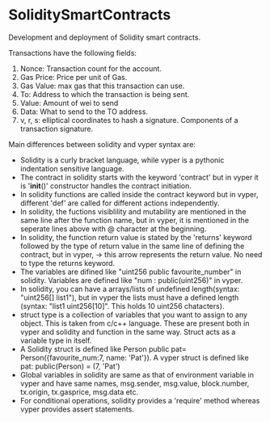 # SoliditySmartContracts
Development and deployment of Solidity smart contracts.

Transactions have the following fields:
1) Nonce: Transaction count for the account.
2) Gas Price: Price per unit of Gas.
3) Gas Value: max gas that this transaction can use.
4) To: Address to which the transaction is being sent.
5) Value: Amount of wei to send
6) Data: What to send to the TO address.
7) v, r, s: elliptical coordinates to hash a signature. Components of a transaction signature.

Main differences between solidity and vyper syntax are:
- Solidity is a curly bracket language, while vyper is a pythonic indentation sensitive language.
- The contract in solidity starts with the keyword 'contract' but in vyper it is '__init__()' constructor handles the contract initiation.
- In solidity functions are called inside the contract keyword but in vyper, different 'def' are called for different actions independently.
- In solidity, the fuctions visiblility and mutability are mentioned in the same line after the function name, but in vyper, it is mentioned in the seperate lines above with @ character at the beginning.
- In solidity, the function return value is stated by the 'returns' keyword followed by the type of return value in the same line of defining the contract, but in vyper, -> this arrow represents the return value. No need to type the returns keyword. 
- The variables are difined like "uint256 public favourite_number" in solidity. Variables are defined like "num : public(uint256)" in vyper.
- In solidity, you can have a arrays/lists of undefined length(syntax: "uint256[] list1"), but in vyper the lists must have a defined length (syntax: "list1 uint256[10]". This holds 10 uint256 chatacters). 
- struct type is a collection of variables that you want to assign to any object. This is taken from c/c++ language. These are present both in vyper and solidity and function in the same way. Struct acts as a variable type in itself.
- A Solidity struct is defined like Person public pat= Person({favourite_num:7, name: 'Pat'}). A vyper struct is defined like pat: public(Person) = (7, 'Pat')
- Global variables in solidity are same as that of environment variable in vyper and have same names, msg.sender, msg.value, block.number, tx.origin, tx.gasprice, msg.data etc.
- For conditional operations, solidity provides a 'require' method whereas vyper provides assert statements.


